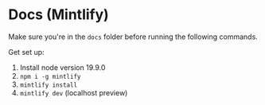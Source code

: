 # Docs (Mintlify)

Make sure you're in the `docs` folder before running the following commands.

Get set up:

1. Install node version 19.9.0
2. `npm i -g mintlify`
3. `mintlify install`
4. `mintlify dev` (localhost preview)